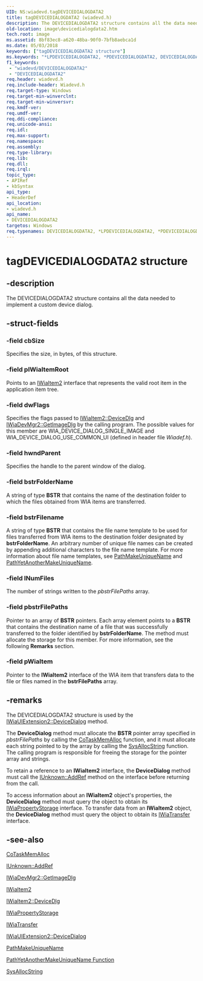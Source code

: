 ```yaml
---
UID: NS:wiadevd.tagDEVICEDIALOGDATA2
title: tagDEVICEDIALOGDATA2 (wiadevd.h)
description: The DEVICEDIALOGDATA2 structure contains all the data needed to implement a custom device dialog.
old-location: image\devicedialogdata2.htm
tech.root: image
ms.assetid: 8bf83ec8-a620-48ba-90f0-7bfb8aebca1d
ms.date: 05/03/2018
keywords: ["tagDEVICEDIALOGDATA2 structure"]
ms.keywords: "*LPDEVICEDIALOGDATA2, *PDEVICEDIALOGDATA2, DEVICEDIALOGDATA2, DEVICEDIALOGDATA2 structure [Imaging Devices], LPDEVICEDIALOGDATA2, LPDEVICEDIALOGDATA2 structure pointer [Imaging Devices], PDEVICEDIALOGDATA2, PDEVICEDIALOGDATA2 structure pointer [Imaging Devices], UIExt_1afa7fd2-14a9-4997-81e7-0f00bbc55dd9.xml, image.devicedialogdata2, tagDEVICEDIALOGDATA2, wiadevd/DEVICEDIALOGDATA2, wiadevd/LPDEVICEDIALOGDATA2, wiadevd/PDEVICEDIALOGDATA2"
f1_keywords:
 - "wiadevd/DEVICEDIALOGDATA2"
 - "DEVICEDIALOGDATA2"
req.header: wiadevd.h
req.include-header: Wiadevd.h
req.target-type: Windows
req.target-min-winverclnt:
req.target-min-winversvr: 
req.kmdf-ver: 
req.umdf-ver: 
req.ddi-compliance: 
req.unicode-ansi: 
req.idl: 
req.max-support: 
req.namespace: 
req.assembly: 
req.type-library: 
req.lib: 
req.dll: 
req.irql: 
topic_type:
- APIRef
- kbSyntax
api_type:
- HeaderDef
api_location:
- wiadevd.h
api_name:
- DEVICEDIALOGDATA2
targetos: Windows
req.typenames: DEVICEDIALOGDATA2, *LPDEVICEDIALOGDATA2, *PDEVICEDIALOGDATA2
---
```


# tagDEVICEDIALOGDATA2 structure

## -description

The DEVICEDIALOGDATA2 structure contains all the data needed to implement a custom device dialog.

## -struct-fields

### -field cbSize

Specifies the size, in bytes, of this structure.

### -field pIWiaItemRoot

Points to an [IWiaItem2](https://docs.microsoft.com/windows/win32/wia/-wia-iwiaitem2) interface that represents the valid root item in the application item tree.

### -field dwFlags

Specifies the flags passed to [IWiaItem2::DeviceDlg](https://docs.microsoft.com/windows/win32/wia/-wia-iwiaitem2-devicedlg) and [IWiaDevMgr2::GetImageDlg](https://docs.microsoft.com/windows/win32/wia/-wia-iwiadevmgr2-getimagedlg) by the calling program. The possible values for this member are WIA_DEVICE_DIALOG_SINGLE_IMAGE and WIA_DEVICE_DIALOG_USE_COMMON_UI (defined in header file *Wiadef.h*).

### -field hwndParent

Specifies the handle to the parent window of the dialog.

### -field bstrFolderName

A string of type **BSTR** that contains the name of the destination folder to which the files obtained from WIA items are transferred.

### -field bstrFilename

A string of type **BSTR** that contains the file name template to be used for files transferred from WIA items to the destination folder designated by **bstrFolderName**. An arbitrary number of unique file names can be created by appending additional characters to the file name template. For more information about file name templates, see [PathMakeUniqueName](https://docs.microsoft.com/windows/win32/api/shlobj_core/nf-shlobj_core-pathmakeuniquename) and [PathYetAnotherMakeUniqueName](https://docs.microsoft.com/windows/win32/api/shlobj_core/nf-shlobj_core-pathyetanothermakeuniquename).

### -field lNumFiles

The number of strings written to the *pbstrFilePaths* array.

### -field pbstrFilePaths

Pointer to an array of **BSTR** pointers. Each array element points to a **BSTR** that contains the destination name of a file that was successfully transferred to the folder identified by **bstrFolderName**. The method must allocate the storage for this member. For more information, see the following **Remarks** section.

### -field pWiaItem

Pointer to the **IWiaItem2** interface of the WIA item that transfers data to the file or files named in the **bstrFilePaths** array.

## -remarks

The DEVICEDIALOGDATA2 structure is used by the [IWiaUIExtension2::DeviceDialog](https://docs.microsoft.com/previous-versions/windows/hardware/drivers/ff545053(v=vs.85)) method.

The **DeviceDialog** method must allocate the **BSTR** pointer array specified in *pbstrFilePaths* by calling the [CoTaskMemAlloc](https://docs.microsoft.com/windows/win32/api/combaseapi/nf-combaseapi-cotaskmemalloc) function, and it must allocate each string pointed to by the array by calling the [SysAllocString](https://docs.microsoft.com/windows/win32/api/oleauto/nf-oleauto-sysallocstring) function. The calling program is responsible for freeing the storage for the pointer array and strings.

To retain a reference to an **IWiaItem2** interface, the **DeviceDialog** method must call the [IUnknown::AddRef](https://docs.microsoft.com/windows/win32/api/unknwn/nf-unknwn-iunknown-addref) method on the interface before returning from the call.

To access information about an **IWiaItem2** object's properties, the **DeviceDialog** method must query the object to obtain its [IWiaPropertyStorage](https://docs.microsoft.com/windows/win32/api/wia_xp/nn-wia_xp-iwiapropertystorage) interface. To transfer data from an **IWiaItem2** object, the **DeviceDialog** method must query the object to obtain its [IWiaTransfer](https://docs.microsoft.com/windows/win32/wia/-wia-iwiatransfer) interface.

## -see-also

[CoTaskMemAlloc](https://docs.microsoft.com/windows/win32/api/combaseapi/nf-combaseapi-cotaskmemalloc)

[IUnknown::AddRef](https://docs.microsoft.com/windows/win32/api/unknwn/nf-unknwn-iunknown-addref)

[IWiaDevMgr2::GetImageDlg](https://docs.microsoft.com/windows/win32/wia/-wia-iwiadevmgr2-getimagedlg)

[IWiaItem2](https://docs.microsoft.com/windows/win32/wia/-wia-iwiaitem2)

[IWiaItem2::DeviceDlg](https://docs.microsoft.com/windows/win32/wia/-wia-iwiaitem2-devicedlg)

[IWiaPropertyStorage](https://docs.microsoft.com/windows/win32/api/wia_xp/nn-wia_xp-iwiapropertystorage)

[IWiaTransfer](https://docs.microsoft.com/windows/win32/wia/-wia-iwiatransfer)

[IWiaUIExtension2::DeviceDialog](https://docs.microsoft.com/previous-versions/windows/hardware/drivers/ff545053(v=vs.85))

[PathMakeUniqueName](https://docs.microsoft.com/windows/win32/api/shlobj_core/nf-shlobj_core-pathmakeuniquename)

[PathYetAnotherMakeUniqueName Function](https://docs.microsoft.com/windows/win32/api/shlobj_core/nf-shlobj_core-pathyetanothermakeuniquename)

[SysAllocString](https://docs.microsoft.com/windows/win32/api/oleauto/nf-oleauto-sysallocstring)
